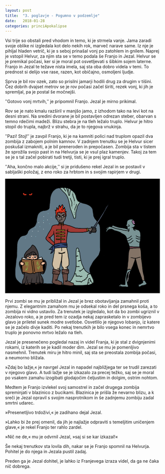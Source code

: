 ```yaml
---
layout: post
title:  "3. poglavje - Pogumno v podzemlje"
date:   2018-01-28
categories: princiApokalipse
---
```

Vsi trije so obstali pred vhodom in temo, ki je strmela vanje. Jama zaradi svoje oblike ni izgledala kot delo nekih rok, marveč narave same. Iz nje je pihljal hladen vetrič, ki je s seboj prinašal vonj po zatohlem in gnilem. Naprej je vstopil Helvur, za njim sta se v temo podala še Franjo in Jezal. Helvur se je premikal počasi, ker si je moral pot osvetljevati s šibkim sojem laterne. Franjo in Jezal te težave nista imela, saj sta oba dobro videla v temi. To prednost si delijo vse rase, razen, kot običajno, osmoljeni ljudje.

Sprva je bil rov ozek, zato so prisilni jamarji hodili drug za drugim v tišini. Čez dobrih dvajset metrov se je rov počasi začel širiti, rezek vonj, ki jih je spremljal, pa je postal še močnejši.

ʺGotovo vonj mrtvih,ʺ je pripomnil Franjo. Jezal je mirno prikimal.

Rov se je nato kmalu razširil v manjšo jamo, z izhodom tako na levi kot na desni strani. Na sredini dvorane je bil postavljen odrezan steber, obarvan s temno rdečimi madeži. Blizu stebra je na tleh ležalo truplo. Helvur je hitro stopil do trupla, najbrž v strahu, da je to njegova vnukinja. 

ʺPazi! Stoj!ʺ je zavpil Franjo, ki je na kamniti polici nad truplom opazil dva zombija z zabojem polnim kamnov. V zadnjem trenutku se je Helvur sicer poskušal izmakniti, a je bil preneroden in prepočasen. Zombija sta v tistem že sprožila svojo past in na Helvurja se je vsul plaz kamenjev.  Takoj za tem se je s tal začel pobirati tudi tretji, tisti, ki je prej igral truplo.

ʺAha, končno malo akcije,ʺ si je pridušeno rekel Jezal in se postavil v sabljaški položaj, z eno roko za hrbtom in s svojim rapirjem v drugi.

![2018-01-28-pa3-pogumno-v-podzemlje.jpg](/assets/ilustracije/princiApokalipse/2018-01-28-pa3-pogumno-v-podzemlje.jpg)

Prvi zombi se mu je približal in Jezal je brez obotavljanja zamahnil proti njemu. Z elegantnim zamahom mu je odsekal roko in del prsnega koša, a to zombija ni vidno ustavilo. Za trenutek je izgledalo, kot da bo zombi ugriznil v Jezalovo roko, a je pred tem iz ozadja nekaj zaprasketalo in v zombijevo glavo je priletel sunek modre svetlobe. Osvetlilo je njegovo lobanjo, iz katere se je začelo divje kaditi. Po nekaj trenutkih je bilo vsega konec in nemrtvo truplo je ponovno mrtvo ležalo na tleh.

Jezal je presenečeno pogledal nazaj in videl Franja, ki je stal z dvignjenimi rokami, iz katerih se je kadil moder dim. Jezal se mu je pomenljivo nasmehnil. Trenutek miru je hitro minil, saj sta se preostala zombija počasi, a neumorno bližala. 

»Zdaj bo lažje,« je navrgel Jezal in napadel najbližjega ter se trudil zarezati v njegovo glavo. A tudi lažje se je izkazalo za precej težko, saj se je moral po vsakem zamahu izogibati glodajočim čeljustim in dolgim, ostrim nohtom. 

Medtem je Franjo izvlekel svoj samostrel in začel drugega zombija spreminjati v blazinico z bucikami. Blazinica je prišla že nevarno blizu, a k sreči je Jezal opravil s svojim nasprotnikom in še zadnjemu zombiju zadal smrtni udarec.

»Presenetljivo trdoživi,« je zadihano dejal Jezal.

»Lahko bi že prej omenil, da jih je najlažje odpraviti s temeljitim uničenjem glave,« je rekel Franjo ter rahlo zardel.

»Nič ne de,« mu je odvrnil Jezal, »saj si se kar izkazal!«

Še nekaj trenutkov sta lovila dih, nakar se je Franjo spomnil na Helvurja. Pohitel je do njega in Jezala pustil zadaj.

Preden ga je Jezal dohitel, je lahko iz Franjevega izraza videl, da ga ne čaka nič dobrega.





